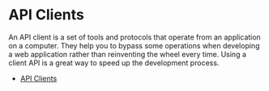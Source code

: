 # API Clients

An API client is a set of tools and protocols that operate from an application on a computer. They help you to bypass some operations when developing a web application rather than reinventing the wheel every time. Using a client API is a great way to speed up the development process.

- [API Clients](https://rapidapi.com/blog/api-glossary/client/)
